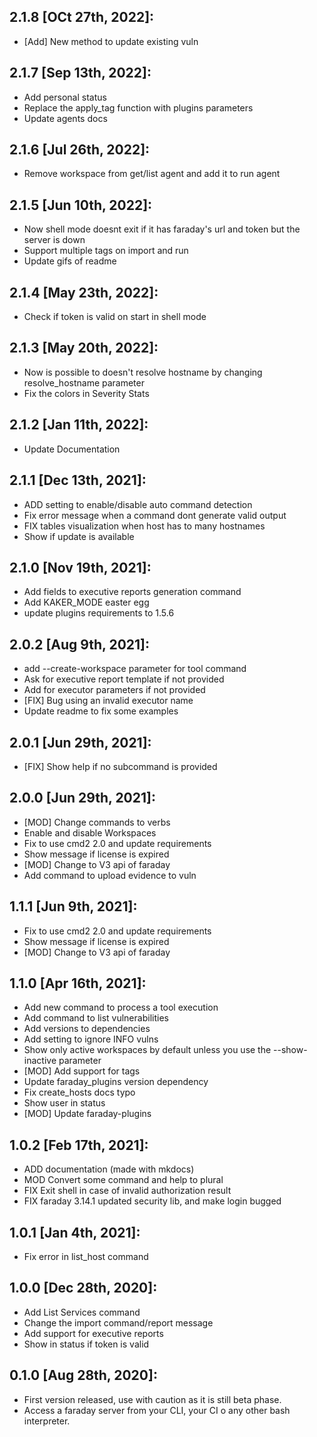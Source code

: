 2.1.8 [OCt 27th, 2022]:
---
 * [Add] New method to update existing vuln

2.1.7 [Sep 13th, 2022]:
---
 * Add personal status
 * Replace the apply_tag function with plugins parameters
 * Update agents docs

2.1.6 [Jul 26th, 2022]:
---
 * Remove workspace from get/list agent and add it to run agent

2.1.5 [Jun 10th, 2022]:
---
 * Now shell mode doesnt exit if it has faraday's url and token but the server is down
 * Support multiple tags on import and run
 * Update gifs of readme

2.1.4 [May 23th, 2022]:
---
 * Check if token is valid on start in shell mode

2.1.3 [May 20th, 2022]:
---
 * Now is possible to doesn't resolve hostname by changing resolve_hostname parameter
 * Fix the colors in Severity Stats

2.1.2 [Jan 11th, 2022]:
---
 * Update Documentation

2.1.1 [Dec 13th, 2021]:
---
 * ADD setting to enable/disable auto command detection
 * Fix error message when a command dont generate valid output
 * FIX tables visualization when host has to many hostnames
 * Show if update is available

2.1.0 [Nov 19th, 2021]:
---
 * Add fields to executive reports generation command
 * Add KAKER_MODE easter egg
 * update plugins requirements to 1.5.6

2.0.2 [Aug 9th, 2021]:
---
 * add --create-workspace parameter for tool command
 * Ask for executive report template if not provided
 * Add for executor parameters if not provided
 * [FIX] Bug using an invalid executor name
 * Update readme to fix some examples

2.0.1 [Jun 29th, 2021]:
---
 * [FIX] Show help if no subcommand is provided

2.0.0 [Jun 29th, 2021]:
---
 * [MOD] Change commands to verbs
 * Enable and disable Workspaces
 * Fix to use cmd2 2.0 and update requirements
 * Show message if license is expired
 * [MOD] Change to V3 api of faraday
 * Add command to upload evidence to vuln

1.1.1 [Jun 9th, 2021]:
---
 * Fix to use cmd2 2.0 and update requirements
 * Show message if license is expired
 * [MOD] Change to V3 api of faraday

1.1.0 [Apr 16th, 2021]:
---
 * Add new command to process a tool execution
 * Add command to list vulnerabilities
 * Add versions to dependencies
 * Add setting to ignore INFO vulns
 * Show only active workspaces by default unless you use the --show-inactive parameter
 * [MOD] Add support for tags
 * Update faraday_plugins version dependency
 * Fix create_hosts docs typo
 * Show user in status
 * [MOD] Update faraday-plugins

1.0.2 [Feb 17th, 2021]:
---
 * ADD documentation (made with mkdocs)
 * MOD Convert some command and help to plural
 * FIX Exit shell in case of invalid authorization result
 * FIX faraday 3.14.1 updated security lib, and make login bugged

1.0.1 [Jan 4th, 2021]:
---
 * Fix error in list_host command

1.0.0 [Dec 28th, 2020]:
---
 * Add List Services command
 * Change the import command/report message
 * Add support for executive reports
 * Show in status if token is valid

0.1.0 [Aug 28th, 2020]:
---
 * First version released, use with caution as it is still beta phase.
 * Access a faraday server from your CLI, your CI o any other bash interpreter.

